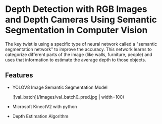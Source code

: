 
# Depth Detection with RGB Images and Depth Cameras Using Semantic Segmentation in Computer Vision

The key twist is using a specific type of neural network called a "semantic segmentation network" to improve the accuracy. This network learns to categorize different parts of the image (like walls, furniture, people) and uses that information to estimate the average depth to those objects.




## Features

- YOLOV8 Image Semantic Segmentation Model

  ![val_batch](/Images/val_batch0_pred.jpg | width=100)
  
- Microsoft KinectV2 with python
- Depth Estimation Algorithm

